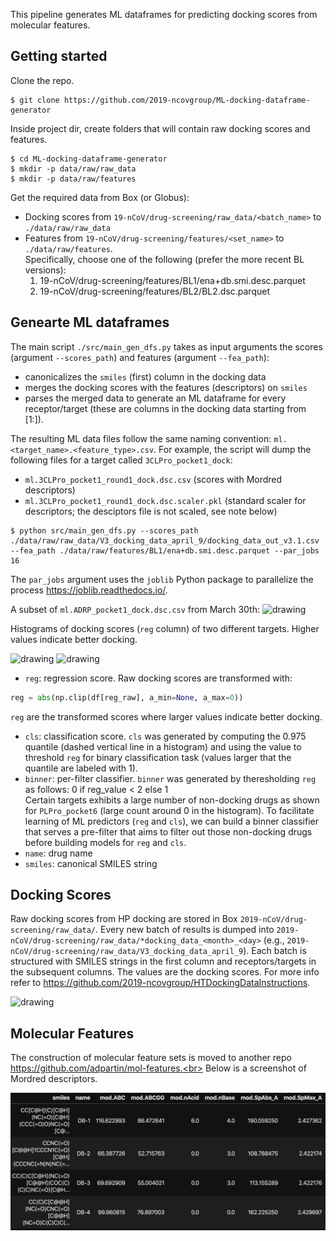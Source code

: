This pipeline generates ML dataframes for predicting docking scores from molecular features.

## Getting started
Clone the repo.
```shell
$ git clone https://github.com/2019-ncovgroup/ML-docking-dataframe-generator
```

Inside project dir, create folders that will contain raw docking scores and features.
```shell
$ cd ML-docking-dataframe-generator
$ mkdir -p data/raw/raw_data
$ mkdir -p data/raw/features
```

Get the required data from Box (or Globus):
- Docking scores from `19-nCoV/drug-screening/raw_data/<batch_name>` to `./data/raw/raw_data`
- Features from `19-nCoV/drug-screening/features/<set_name>` to `./data/raw/features`.<br>
  Specifically, choose one of the following (prefer the more recent BL versions):
  1. 19-nCoV/drug-screening/features/BL1/ena+db.smi.desc.parquet
  2. 19-nCoV/drug-screening/features/BL2/BL2.dsc.parquet
<!-- Run script to canoncalize the SMILES. This will dump the original scores with the `smiles` column canonicalized into `./data/processed/V3_docking_data_april_9`. -->
<!-- ```shell
$ python canon_smiles.py --datapath data/raw/raw_data/V3_docking_data_april_9/docking_data_out_v3.1.csv
``` -->

## Genearte ML dataframes
The main script `./src/main_gen_dfs.py` takes as input arguments the scores (argument `--scores_path`) and features (argument `--fea_path`):<br>
- canonicalizes the `smiles` (first) column in the docking data
- merges the docking scores with the features (descriptors) on `smiles`
- parses the merged data to generate an ML dataframe for every receptor/target (these are columns in the docking data starting from [1:]).
<!-- and every feature type (available in features dataset).<br> -->

The resulting ML data files follow the same naming convention: `ml.<target_name>.<feature_type>.csv`.
For example, the script will dump the following files for a target called `3CLPro_pocket1_dock`:
- `ml.3CLPro_pocket1_round1_dock.dsc.csv` (scores with Mordred descriptors)
- `ml.3CLPro_pocket1_round1_dock.dsc.scaler.pkl` (standard scaler for descriptors; the desciptors file is not scaled, see note below)
<!-- - `ml.3CLPro_pocket1_round1_dock.ecfp2.csv` (scores with ECFP2 fingerprints) -->
<!-- - `ml.3CLPro_pocket1_round1_dock.ecfp4.csv` (scores with ECFP4 fingerprints) -->
<!-- - `ml.3CLPro_pocket1_round1_dock.ecfp6.csv` (scores with ECFP6 fingerprints) -->

```
$ python src/main_gen_dfs.py --scores_path ./data/raw/raw_data/V3_docking_data_april_9/docking_data_out_v3.1.csv --fea_path ./data/raw/features/BL1/ena+db.smi.desc.parquet --par_jobs 16
```
The `par_jobs` argument uses the `joblib` Python package to parallelize the process https://joblib.readthedocs.io/.

A subset of `ml.ADRP_pocket1_dock.dsc.csv` from March 30th:
<img src="figs/ML-df-example.png" alt="drawing" height="200"/>

Histograms of docking scores (`reg` column) of two different targets. Higher values indicate better docking.

<img src="figs/dock.score.bin.ml.ADRP_pocket1_dock.png" alt="drawing" width="400"/> <img src="figs/dock.score.bin.ml.PLPro_pocket6_dock.png" alt="drawing" width="400"/>

- `reg`: regression score. Raw docking scores are transformed with:
```python
reg = abs(np.clip(df[reg_raw], a_min=None, a_max=0))
```
`reg` are the transformed scores where larger values indicate better docking.
- `cls`: classification score. `cls` was generated by computing the 0.975 quantile (dashed vertical line in a histogram) and using the value to threshold `reg` for binary classification task (values larger that the quantile are labeled with 1).
- `binner`: per-filter classifier. `binner` was generated by theresholding `reg` as follows: 0 if reg_value < 2 else 1 <br>
Certain targets exhibits a large number of non-docking drugs as shown for `PLPro_pocket6` (large count around 0 in the histogram). To facilitate learning of ML predictors (`reg` and `cls`), we can build a binner classifier that serves a pre-filter that aims to filter out those non-docking drugs before building models for `reg` and `cls`.
- `name`: drug name
- `smiles`: canonical SMILES string

## Docking Scores
Raw docking scores from HP docking are stored in Box `2019-nCoV/drug-screening/raw_data/`. Every new batch of results is dumped into `2019-nCoV/drug-screening/raw_data/*docking_data_<month>_<day>` (e.g., `2019-nCoV/drug-screening/raw_data/V3_docking_data_april_9`).
Each batch is structured with SMILES strings in the first column and receptors/targets in the subsequent columns. The values are the docking scores. For more info refer to https://github.com/2019-ncovgroup/HTDockingDataInstructions.

<img src="figs/docking-results-example.png" alt="drawing" height="200"/>

## Molecular Features
The construction of molecular feature sets is moved to another repo https://github.com/adpartin/mol-features.<br>
Below is a screenshot of Mordred descriptors. 

<!-- The original Mordred descriptors are stored in Box `2019-nCoV/drug-screening/ena+db.desc.gz`. This file requires some pre-processing (duplicates, bad rows, NaNs, casting). This needs to be done only once. The clean version of the features (Enamine + DrugBank; 300K SMILES) can be found in Box `2019-nCoV/drug-screening/features/ena+db/ena+db.features.parquet`. If you need to generate the descriptors from the original file, follow the steps below. -->

<!-- - Clean and canonicalize smiles `ena+db.smi`. Use `src/ena+db/clean_smiles.py` (updated file is in `2019-nCoV/drug_screening/features/ena+db/ena+db.smi.can.csv`)
- Clean descriptors `ena+db.desc`. Use `src/ena+db/clean_desc.py` (updated file is in `2019-nCoV/drug_screening/features/ena+db/ena+db.desc.parquet`)
- Merge smiles with descriptors and generate fingerprints from smiles (ECFP2, ECFP4, ECFP6). Use `src/ena+db/gen_fea_df.py` (updated file is in `2019-nCoV/drug_screening/features/ena+db/ena+db.features.parquet`) -->

<img src="figs/smi-desc-df.png" alt="drawing" height="220"/>
